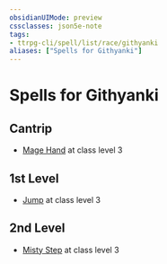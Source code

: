 ```yaml
---
obsidianUIMode: preview
cssclasses: json5e-note
tags:
- ttrpg-cli/spell/list/race/githyanki
aliases: ["Spells for Githyanki"]
---
```

# Spells for Githyanki

## Cantrip

- [Mage Hand](3-Mechanics/CLI/spells/mage-hand.md "PHB") at class level 3

## 1st Level

- [Jump](3-Mechanics/CLI/spells/jump.md "PHB") at class level 3

## 2nd Level

- [Misty Step](3-Mechanics/CLI/spells/misty-step.md "PHB") at class level 3